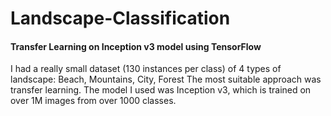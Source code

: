 # Landscape-Classification
<h4> Transfer Learning on Inception v3 model using TensorFlow </h4>

I had a really small dataset (130 instances per class) of 4 types of landscape: Beach, Mountains, City, Forest
The most suitable approach was transfer learning. The model I used was Inception v3, which is trained on over 1M images from over 1000 classes. 
